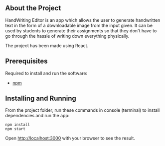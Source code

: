 ## About the Project
HandWriting Editor is an app which allows the user to generate handwritten text in the form of a downloadable image from the input given. It can be used by students to generate their assignments so that they don't have to go through the hassle of writing down everything physically.

The project has been made using React.

## Prerequisites

Required to install and run the software:

-   [npm](https://www.npmjs.com/get-npm)

## Installing and Running
From the project folder, run these commands in console (terminal) to install dependencies and run the app:
```
npm install
npm start
```
Open [http://localhost:3000](http://localhost:3000/) with your browser to see the result.

